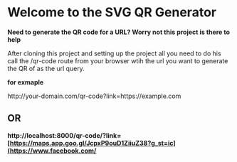 <H1> Welcome to the SVG QR Generator</H1>

<b>Need to generate the QR code for a URL? Worry not this project is there to help</b>
<p>After cloning this project and setting up the project all you need to do his call the /qr-code route from your browser wtih the url you want to generate the QR of as the url query. </p>

<b>for exmaple </b>

<p>http://your-domain.com/qr-code?link=https://example.com</p>

<h2>OR</h2>

<b> http://localhost:8000/qr-code/?link=[https://maps.app.goo.gl/JcpxP9ouD1ZiiuZ38?g_st=ic](https://www.facebook.com/  </b>
